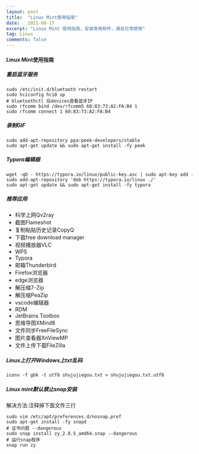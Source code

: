 ```yaml
---
layout: post
title:  "Linux Mint使用指南"
date:   2021-08-17
excerpt: "Linux Mint 使用指南，安装常用软件，满足日常使用"
tag: Linux
comments: false
---
```


#### Linux Mint使用指南

##### 重启蓝牙服务

```shell
sudo /etc/init.d/bluetooth restart
sudo hciconfig hci0 up
# bluetoothctl 后devices查看蓝牙IP
sudo rfcomm bind /dev/rfcomm5 60:83:73:A2:FA:B4 1
sudo rfcomm connect 1 60:83:73:A2:FA:B4
```

##### 录制GIF

```shell
sudo add-apt-repository ppa:peek-developers/stable
sudo apt-get update && sudo apt-get install -fy peek
```

##### Typora编辑器

```shell
wget -qO - https://typora.io/linux/public-key.asc | sudo apt-key add -
sudo add-apt-repository 'deb https://typora.io/linux ./'
sudo apt-get update && sudo apt-get install -fy typora
```

##### 推荐应用

- 科学上网Qv2ray
- 截图Flameshot
- 复制粘贴历史记录CopyQ
- 下载free download manager
- 视频播放器VLC
- WPS
- Typora
- 邮箱Thunderbird
- Firefox浏览器
- edge浏览器
- 解压缩7-Zip
- 解压缩PeaZip
- vscode编辑器
- RDM
- JetBrains Toolbox
- 思维导图XMind8
- 文件同步FreeFileSync
- 图片查看器XnViewMP
- 文件上传下载FileZilla

##### Linux上打开Windows上txt乱码

```shell
iconv -f gbk -t utf8 shujujiegou.txt > shujujiegou.txt.utf8
```

##### Linux mint默认禁止snap安装

解决方法:注释掉下面文件三行

```shell
sudo vim /etc/apt/preferences.d/nosnap.pref
sudo apt-get install -fy snapd
# 证书问题 --dangerous
sudo snap install zy_2.8.5_amd64.snap --dangerous
# 运行snap程序
snap run zy
```

